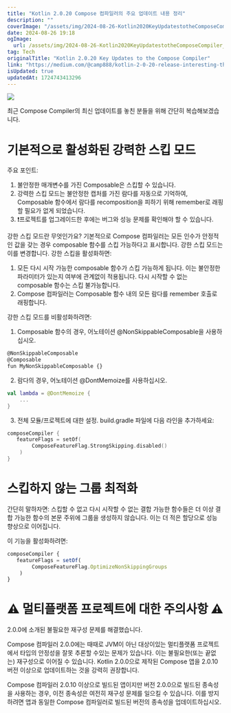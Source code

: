```yaml
---
title: "Kotlin 2.0.20 Compose 컴파일러의 주요 업데이트 내용 정리"
description: ""
coverImage: "/assets/img/2024-08-26-Kotlin2020KeyUpdatestotheComposeCompiler_0.png"
date: 2024-08-26 19:18
ogImage: 
  url: /assets/img/2024-08-26-Kotlin2020KeyUpdatestotheComposeCompiler_0.png
tag: Tech
originalTitle: "Kotlin 2.0.20 Key Updates to the Compose Compiler"
link: "https://medium.com/@camp888/kotlin-2-0-20-release-interesting-things-about-compose-compiler-update-bb8a64d1cb9a"
isUpdated: true
updatedAt: 1724743413296
---
```



<img src="/assets/img/2024-08-26-Kotlin2020KeyUpdatestotheComposeCompiler_0.png" />

최근 Compose Compiler의 최신 업데이트를 놓친 분들을 위해 간단히 복습해보겠습니다.

# 기본적으로 활성화된 강력한 스킵 모드

주요 포인트:
1. 불안정한 매개변수를 가진 Composable은 스킵할 수 있습니다.
2. 강력한 스킵 모드는 불안정한 캡처를 가진 람다를 자동으로 기억하여, Composable 함수에서 람다를 recomposition을 피하기 위해 remember로 래핑할 필요가 없게 되었습니다.
3. ❗️프로젝트를 업그레이드한 후에는 버그와 성능 문제를 확인해야 할 수 있습니다.

<div class="content-ad"></div>

강한 스킵 모드란 무엇인가요?
기본적으로 Compose 컴파일러는 모든 인수가 안정적인 값을 갖는 경우 composable 함수를 스킵 가능하다고 표시합니다. 강한 스킵 모드는 이를 변경합니다.
강한 스킵을 활성화하면:
1. 모든 다시 시작 가능한 composable 함수가 스킵 가능하게 됩니다. 이는 불안정한 파라미터가 있는지 여부에 관계없이 적용됩니다. 다시 시작할 수 없는 composable 함수는 스킵 불가능합니다.
2. Compose 컴파일러는 Composable 함수 내의 모든 람다를 remember 호출로 래핑합니다.

강한 스킵 모드를 비활성화하려면:
1. Composable 함수의 경우, 어노테이션 @NonSkippableComposable을 사용하십시오.

```js
@NonSkippableComposable
@Composable
fun MyNonSkippableComposable {}
```

2. 람다의 경우, 어노테이션 @DontMemoize를 사용하십시오.

<div class="content-ad"></div>

```kotlin
val lambda = @DontMemoize {
    ...
}
```

3. 전체 모듈/프로젝트에 대한 설정. build.gradle 파일에 다음 라인을 추가하세요:

```kotlin
composeCompiler {
   featureFlags = setOf(
        ComposeFeatureFlag.StrongSkipping.disabled()
    )
}
```

# 스킵하지 않는 그룹 최적화

<div class="content-ad"></div>

간단히 말하자면: 스킵할 수 없고 다시 시작할 수 없는 결합 가능한 함수들은 더 이상 결합 가능한 함수의 본문 주위에 그룹을 생성하지 않습니다. 이는 더 적은 할당으로 성능 향상으로 이어집니다.

이 기능을 활성화하려면:

```js
composeCompiler {
   featureFlags = setOf(
        ComposeFeatureFlag.OptimizeNonSkippingGroups
    )
}
```

# ⚠️ 멀티플랫폼 프로젝트에 대한 주의사항 ⚠️

<div class="content-ad"></div>

2.0.0에 소개된 불필요한 재구성 문제를 해결했습니다.

Compose 컴파일러 2.0.0에는 때때로 JVM이 아닌 대상이있는 멀티플랫폼 프로젝트에서 타입의 안정성을 잘못 추론할 수있는 문제가 있습니다. 이는 불필요한(또는 끝없는) 재구성으로 이어질 수 있습니다. Kotlin 2.0.0으로 제작된 Compose 앱을 2.0.10 버전 이상으로 업데이트하는 것을 강력히 권장합니다.

Compose 컴파일러 2.0.10 이상으로 빌드된 앱이지만 버전 2.0.0으로 빌드된 종속성을 사용하는 경우, 이전 종속성은 여전히 재구성 문제를 일으킬 수 있습니다. 이를 방지하려면 앱과 동일한 Compose 컴파일러로 빌드된 버전의 종속성을 업데이트하십시오.